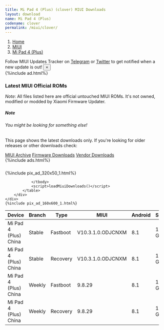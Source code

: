 ```yaml
---
title: Mi Pad 4 (Plus) (clover) MIUI Downloads
layout: download
name: Mi Pad 4 (Plus)
codename: clover
permalink: /miui/clover/
---
```

<nav aria-label="breadcrumb">
    <ol class="breadcrumb">
        <li class="breadcrumb-item"><a href="/">Home</a></li>
        <li class="breadcrumb-item"><a href="/miui/">MIUI</a></li>
        <li class="breadcrumb-item active" aria-current="page"><a href="/miui/clover/">Mi Pad 4 (Plus)</a></li>
    </ol>
</nav>
<div class="alert alert-primary alert-dismissible fade show" role="alert">
    Follow MIUI Updates Tracker on <a href="https://t.me/MIUIUpdatesTracker" class="alert-link">Telegram</a>
     or <a href="https://twitter.com/MiFwUpdater" class="alert-link">Twitter</a> to get notified when a new update is out!
    <button type="button" class="close" data-dismiss="alert" aria-label="Close">
        <span aria-hidden="true">&times;</span>
    </button>
</div>
{%include ad.html%}

### Latest MIUI Official ROMs
*Note*: All files listed here are official untouched MIUI ROMs. It's not owned, modified or modded by Xiaomi Firmware Updater.
<div class="card">
  <div class="card-body">
    <h5 class="card-title">Note</h5>
    <h6 class="card-subtitle mb-2 text-muted">You might be looking for something else!</h6>
    <p class="card-text">This page shows the latest downloads only.
     If you're looking for older releases or other downloads check:</p>
    <a href="/archive/miui/clover/" class="card-link">MIUI Archive</a>
    <a href="/firmware/clover/" class="card-link">Firmware Downloads</a>
    <a href="/vendor/clover/" class="card-link">Vendor Downloads</a>
  </div>
</div>
{%include ads.html%}
<div class="row justify-content-center">
    <div class="col-10">
        <div class="table-responsive-md" style="margin-top: 25px;">
            {%include pix_ad_320x50_1.html%}
            <table id="miui" class="display dt-responsive nowrap compact table table-striped table-hover table-sm">
                <thead class="thead-dark">
                    <tr>
                        <th data-ref="device">Device</th>
                        <th data-ref="branch">Branch</th>
                        <th data-ref="type">Type</th>
                        <th data-ref="miui">MIUI</th>
                        <th data-ref="android">Android</th>
                        <th data-ref="size">Size</th>
                        <th data-ref="size">Date</th>
                        <th data-ref="link">Link</th>
                    </tr>
                </thead>
                <tbody>
                <tr><td>Mi Pad 4 (Plus) China</td><td>Stable</td><td>Fastboot</td><td>V10.3.1.0.ODJCNXM</td><td>8.1</td><td>1.6 GB</td><td>2019-04-22</td><td><a href="/miui/clover/stable/V10.3.1.0.ODJCNXM/">Download</a></td></tr>
<tr><td>Mi Pad 4 (Plus) China</td><td>Stable</td><td>Recovery</td><td>V10.3.1.0.ODJCNXM</td><td>8.1</td><td>1.3 GB</td><td>2019-04-22</td><td><a href="/miui/clover/stable/V10.3.1.0.ODJCNXM/">Download</a></td></tr>
<tr><td>Mi Pad 4 (Plus) China</td><td>Weekly</td><td>Fastboot</td><td>9.8.29</td><td>8.1</td><td>1.7 GB</td><td>2019-08-29</td><td><a href="/miui/clover/weekly/9.8.29/">Download</a></td></tr>
<tr><td>Mi Pad 4 (Plus) China</td><td>Weekly</td><td>Recovery</td><td>9.8.29</td><td>8.1</td><td>1.5 GB</td><td>2019-08-29</td><td><a href="/miui/clover/weekly/9.8.29/">Download</a></td></tr>

                </tbody>
                <script>loadMiuiDownloads()</script>
            </table>
        </div>
    </div>
    {%include pix_ad_160x600_1.html%}
</div>
